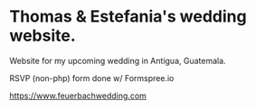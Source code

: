 # Thomas & Estefania's wedding website.
Website for my upcoming wedding in Antigua, Guatemala.

RSVP (non-php) form done w/ Formspree.io

https://www.feuerbachwedding.com

